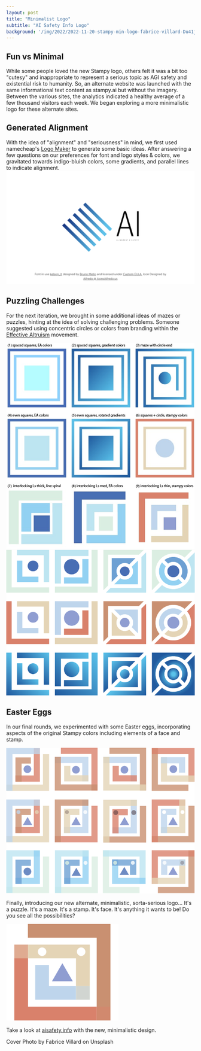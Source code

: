 ```yaml
---
layout: post
title: "Minimalist Logo"
subtitle: "AI Safety Info Logo"
background: '/img/2022/2022-11-20-stampy-min-logo-fabrice-villard-Du41jIaI5Ww-unsplash.jpg'
---
```


## Fun vs Minimal

While some people loved the new Stampy logo, others felt it was a bit too "cutesy" and inappropriate to represent a serious topic as AGI safety and existential risk to humanity. So, an alternate website was launched with the same informational text content as stampy.ai but without the imagery. Between the various sites, the analytics indicated a healthy average of a few thousand visitors each week. We began exploring a more minimalistic logo for these alternate sites.

## Generated Alignment

With the idea of "alignment" and "seriousness" in mind, we first used namecheap's [Logo Maker](https://www.namecheap.com/logo-maker/app/) to generate some basic ideas. After answering a few questions on our preferences for font and logo styles & colors, we gravitated towards indigo-bluish colors, some gradients, and parallel lines to indicate alignment.
<img src="/img/2022/2022-11-20-stampy-min-ideas1.png" class="width-50" />

## Puzzling Challenges

For the next iteration, we brought in some additional ideas of mazes or puzzles, hinting at the idea of solving challenging problems. Someone suggested using concentric circles or colors from branding within the [Effective Altruism](https://www.centreforeffectivealtruism.org/) movement.

<img src="/img/2022/2022-11-20-stampy-min-ideas2.jpg" class="width-50" />

<img src="/img/2022/2022-11-20-stampy-min-ideas3.png" class="width-50" />

## Easter Eggs

In our final rounds, we experimented with some Easter eggs, incorporating aspects of the original Stampy colors including elements of a face and stamp.

<img src="/img/2022/2022-11-20-stampy-min-ideas4.png" class="width-50" />

Finally, introducing our new alternate, minimalistic, sorta-serious logo... It's a puzzle. It's a maze. It's a stamp. It's face. It's anything it wants to be! Do you see all the possibilities?

<img src="/img/2022/2022-11-20-stampy-min-logo.svg" class="width-50" />

Take a look at [aisafety.info](https://aisafety.info/) with the new, minimalistic design.

<figcaption>Cover Photo by Fabrice Villard on Unsplash</figcaption>
